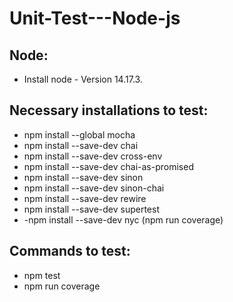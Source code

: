 # Unit-Test---Node-js

## Node:

- Install node - Version 14.17.3.

## Necessary installations to test:

- npm install --global mocha
- npm install --save-dev chai
- npm install --save-dev cross-env
- npm install --save-dev chai-as-promised
- npm install --save-dev sinon
- npm install --save-dev sinon-chai
- npm install --save-dev rewire
- npm install --save-dev supertest
- -npm install --save-dev nyc (npm run coverage)

## Commands to test:

- npm test
- npm run coverage
